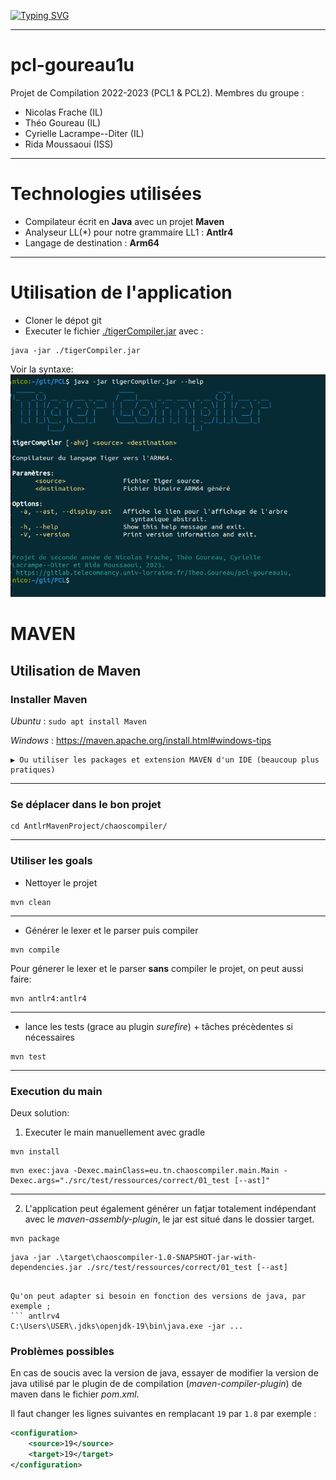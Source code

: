 [![Typing SVG](https://readme-typing-svg.demolab.com?font=Fira+Code&size=25&duration=7000&pause=2000&color=F7630A&center=true&width=435&lines=%F0%9F%90%85%F0%9F%90%85+Compilateur+Tiger+%F0%9F%90%85%F0%9F%90%85)](https://git.io/typing-svg)

---

# pcl-goureau1u

Projet de Compilation 2022-2023 (PCL1 & PCL2).
Membres du groupe :
- Nicolas Frache (IL)
- Théo Goureau (IL)
- Cyrielle Lacrampe--Diter (IL)
- Rida Moussaoui (ISS)

---
# Technologies utilisées

- Compilateur écrit en **Java** avec un projet **Maven**
- Analyseur LL(*) pour notre grammaire LL1 :  **Antlr4** 
- Langage de destination : **Arm64**

---
# Utilisation de l'application
- Cloner le dépot git
- Executer le fichier [./tigerCompiler.jar]() avec :
``` shell
java -jar ./tigerCompiler.jar
```
Voir la syntaxe:
![image](Documents/cli.png)


# MAVEN
## Utilisation de Maven
### Installer Maven
_Ubuntu_ : ```sudo apt install Maven```

_Windows_ : https://maven.apache.org/install.html#windows-tips
    
    ▶️ Ou utiliser les packages et extension MAVEN d'un IDE (beaucoup plus pratiques)

---
### Se déplacer dans le bon projet
```antlrv4
cd AntlrMavenProject/chaoscompiler/
```
---

### Utiliser les goals

- Nettoyer le projet

``` antlrv4
mvn clean
```

--- 
- Générer le lexer et le parser puis compiler

``` antlrv4
mvn compile
```

Pour génerer le lexer et le parser **sans** compiler le projet, on peut aussi faire:

``` antlrv4
mvn antlr4:antlr4
```

---

- lance les tests (grace au plugin *surefire*) + tâches précèdentes si nécessaires
``` antlrv4
mvn test
```
---
### Execution du main
Deux solution:
1. Executer le main manuellement avec gradle

``` antlrv4
mvn install
```
``` antlrv4
mvn exec:java -Dexec.mainClass=eu.tn.chaoscompiler.main.Main -Dexec.args="./src/test/ressources/correct/01_test [--ast]"
```
---
2. L'application peut également générer un fatjar totalement indépendant avec le *maven-assembly-plugin*, le jar est situé dans le dossier target.
``` antlrv4
mvn package
```
``` antlrv4
java -jar .\target\chaoscompiler-1.0-SNAPSHOT-jar-with-dependencies.jar ./src/test/ressources/correct/01_test [--ast]
``` 

```

Qu'on peut adapter si besoin en fonction des versions de java, par exemple ;
``` antlrv4
C:\Users\USER\.jdks\openjdk-19\bin\java.exe -jar ...

```

### Problèmes possibles

En cas de soucis avec la version de java, essayer de modifier la version de java utilisé par le plugin de de compilation (*maven-compiler-plugin*) de maven dans le fichier *pom.xml*.

Il faut changer les lignes suivantes en remplacant ``19`` par ``1.8`` par exemple :
``` xml
<configuration>
    <source>19</source>
    <target>19</target>
</configuration>
```









